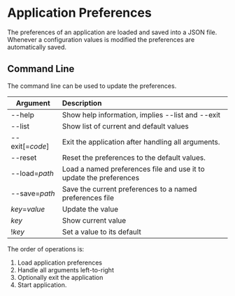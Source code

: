 Application Preferences
=======================

The preferences of an application are loaded and saved into a JSON file.
Whenever a configuration values is modified the preferences are automatically saved.

Command Line
------------

The command line can be used to update the preferences.

Argument        | Description
----------------|:------------------------------------------------------------------
--help          | Show help information, implies --list and --exit
--list          | Show list of current and default values
--exit[=_code_] | Exit the application after handling all arguments.
--reset         | Reset the preferences to the default values.
--load=_path_   | Load a named preferences file and use it to update the preferences
--save=_path_   | Save the current preferences to a named preferences file
_key_=_value_   | Update the value
_key_           | Show current value
!_key_          | Set a value to its default

The order of operations is:

 1. Load application preferences
 2. Handle all arguments left-to-right
 3. Optionally exit the application
 4. Start application.
